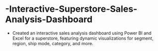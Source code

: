 # -Interactive-Superstore-Sales-Analysis-Dashboard
- Created an interactive sales analysis dashboard using Power BI and Excel for a superstore, featuring dynamic visualizations for segment, region, ship mode, category, and more.
